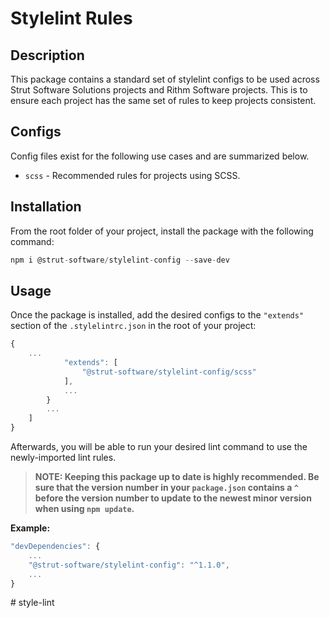 # Stylelint Rules

## Description

This package contains a standard set of stylelint configs to be used across Strut Software Solutions projects and Rithm Software projects. This is to ensure each project has the same set of rules to keep projects consistent.

## Configs

Config files exist for the following use cases and are summarized below.

* `scss` - Recommended rules for projects using SCSS.

## Installation

From the root folder of your project, install the package with the following command:

```javascript
npm i @strut-software/stylelint-config --save-dev
```

## Usage

Once the package is installed, add the desired configs to the `"extends"` section of the `.stylelintrc.json` in the root of your project:

```javascript
{
    ...
            "extends": [
                "@strut-software/stylelint-config/scss"
            ],
            ...
        }
        ...
    ]
}
```

Afterwards, you will be able to run your desired lint command to use the newly-imported lint rules.

> **NOTE: Keeping this package up to date is highly recommended. Be sure that the version number in your `package.json` contains a `^` before the version number to update to the newest minor version when using `npm update`.**

**Example:**

```javascript
"devDependencies": {
    ...
    "@strut-software/stylelint-config": "^1.1.0",
    ...
}
```
#   s t y l e - l i n t  
 